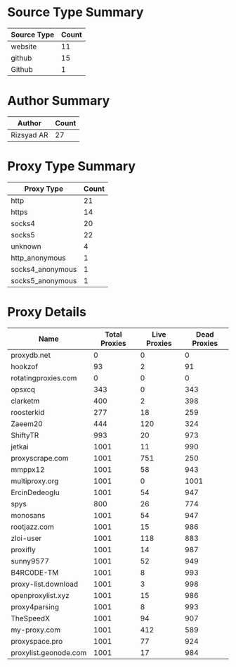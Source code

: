 # Source Type Summary

| Source Type | Count |
|-------------|-------|
| website | 11 |
| github | 15 |
| Github | 1 |


# Author Summary

| Author | Count |
|--------|-------|
| Rizsyad AR | 27 |


# Proxy Type Summary

| Proxy Type | Count |
|------------|-------|
| http | 21 |
| https | 14 |
| socks4 | 20 |
| socks5 | 22 |
| unknown | 4 |
| http_anonymous | 1 |
| socks4_anonymous | 1 |
| socks5_anonymous | 1 |


# Proxy Details

| Name | Total Proxies | Live Proxies | Dead Proxies |
|------|---------------|--------------|---------------|
| proxydb.net | 0 | 0 | 0 |
| hookzof | 93 | 2 | 91 |
| rotatingproxies.com | 0 | 0 | 0 |
| opsxcq | 343 | 0 | 343 |
| clarketm | 400 | 2 | 398 |
| roosterkid | 277 | 18 | 259 |
| Zaeem20 | 444 | 120 | 324 |
| ShiftyTR | 993 | 20 | 973 |
| jetkai | 1001 | 11 | 990 |
| proxyscrape.com | 1001 | 751 | 250 |
| mmppx12 | 1001 | 58 | 943 |
| multiproxy.org | 1001 | 0 | 1001 |
| ErcinDedeoglu | 1001 | 54 | 947 |
| spys | 800 | 26 | 774 |
| monosans | 1001 | 54 | 947 |
| rootjazz.com | 1001 | 15 | 986 |
| zloi-user | 1001 | 118 | 883 |
| proxifly | 1001 | 14 | 987 |
| sunny9577 | 1001 | 52 | 949 |
| B4RC0DE-TM | 1001 | 8 | 993 |
| proxy-list.download | 1001 | 3 | 998 |
| openproxylist.xyz | 1001 | 15 | 986 |
| proxy4parsing | 1001 | 8 | 993 |
| TheSpeedX | 1001 | 94 | 907 |
| my-proxy.com | 1001 | 412 | 589 |
| proxyspace.pro | 1001 | 77 | 924 |
| proxylist.geonode.com | 1001 | 17 | 984 |
